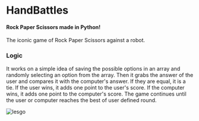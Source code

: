 # HandBattles
#### Rock Paper Scissors made in Python!

The iconic game of Rock Paper Scissors against a robot. 

### Logic 
It works on a simple idea of saving the possible options in an array and randomly selecting an option from the array. 
Then it grabs the answer of the user and compares it with the computer's answer. If they are equal, it is a tie. If the user wins, it adds one point to the user's score. If the computer wins, it adds one point to the computer's score. The game continues until the user or computer reaches the best of user defined round.

![lesgo](https://github.com/travisrego/miniAnacondaGames/assets/65111191/f932b4de-634d-42ad-82ee-08cc71df8d9c)
